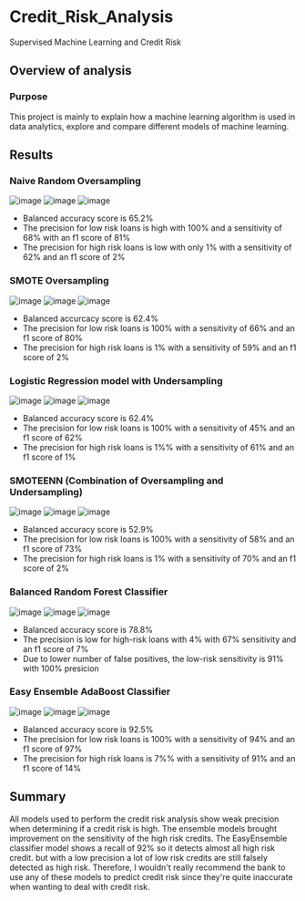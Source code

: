 # Credit_Risk_Analysis
Supervised Machine Learning and Credit Risk
## Overview of analysis
### Purpose
This project is mainly to explain how a machine learning algorithm is used in data analytics, explore and compare different models of machine learning.
## Results
### Naive Random Oversampling
![image](https://user-images.githubusercontent.com/104941338/189024459-08a3474a-7d4c-4909-9e7f-3157602c5522.png)
![image](https://user-images.githubusercontent.com/104941338/189024522-a2ec9ae9-2f78-4987-a1da-9cf167806f59.png)
![image](https://user-images.githubusercontent.com/104941338/189024628-770c9878-c481-4d1d-912b-c4a542e75fe8.png)
- Balanced accuracy score is 65.2%
- The precision for low risk loans is high with 100% and a sensitivity of 68% with an f1 score of 81%
- The precision for high risk loans is low with only 1% with a sensitivity of 62% and an f1 score of 2%
### SMOTE Oversampling
![image](https://user-images.githubusercontent.com/104941338/189025054-4d8da10b-194f-4530-b7b5-fd24d570f87d.png)
![image](https://user-images.githubusercontent.com/104941338/189025099-05479584-8396-4bd8-a4f4-ffd4876b626f.png)
![image](https://user-images.githubusercontent.com/104941338/189025147-d3fee328-464f-49af-b90a-5553ff20863d.png)
- Balanced accurcacy score is 62.4%
- The precision for low risk loans is 100% with a sensitivity of 66% and an f1 score of 80%
- The precision for high risk loans is 1% with a sensitivity of 59% and an f1 score of 2%
### Logistic Regression model with Undersampling
![image](https://user-images.githubusercontent.com/104941338/189025551-c9bc6f0e-ae82-449a-bf62-0079f95a6ce8.png)
![image](https://user-images.githubusercontent.com/104941338/189025592-e90f0894-f892-4648-bda1-6d2070e50180.png)
![image](https://user-images.githubusercontent.com/104941338/189025623-cd8fc740-b3dd-49e1-882a-9b7e7ee5dc45.png)
- Balanced accuracy score is 62.4%
- The precision for low risk loans is 100% with a sensitivity of 45% and an f1 score of 62%
- The precision for high risk loans is 1%% with a sensitivity of 61% and an f1 score of 1%
### SMOTEENN (Combination of Oversampling and Undersampling)
![image](https://user-images.githubusercontent.com/104941338/189025983-39ac1f99-5775-44ef-beb9-d678c984edfe.png)
![image](https://user-images.githubusercontent.com/104941338/189026029-85b614cb-9e6f-42e9-bf3c-c23a9522a4ba.png)
![image](https://user-images.githubusercontent.com/104941338/189026090-261012c2-89e2-4b76-9614-174da6c3d7ce.png)
- Balanced accuracy score is 52.9%
- The precision for low risk loans is 100% with a sensitivity of 58% and an f1 score of 73%
- The precision for high risk loans is 1% with a sensitivity of 70% and an f1 score of 2% 
### Balanced Random Forest Classifier
![image](https://user-images.githubusercontent.com/104941338/189023085-5a89ac69-6201-411d-b09d-157c27522858.png)
![image](https://user-images.githubusercontent.com/104941338/189023143-faba33c9-e75c-4dd2-9d11-955f299de896.png)
![image](https://user-images.githubusercontent.com/104941338/189023196-bbfc2220-2602-4624-98a0-16780871f98b.png)
- Balanced accuracy score is 78.8%
- The precision is low for high-risk loans with 4% with 67% sensitivity and an f1 score of 7%
- Due to lower number of false positives, the low-risk sensitivity is 91% with 100% presicion
### Easy Ensemble AdaBoost Classifier
![image](https://user-images.githubusercontent.com/104941338/189026706-07089c4a-468a-4af6-8101-bbe35ea27edf.png)
![image](https://user-images.githubusercontent.com/104941338/189026744-b5d63357-80c4-4108-a3e9-685e8b06f694.png)
![image](https://user-images.githubusercontent.com/104941338/189026800-93db0346-27ee-4a4a-8ccf-9acb6f9470e3.png)
- Balanced accuracy score is 92.5%
- The precision for low risk loans is 100% with a sensitivity of 94% and an f1 score of 97%
- The precision for high risk loans is 7%% with a sensitivity of 91% and an f1 score of 14%
## Summary
All models used to perform the credit risk analysis show weak precision when determining if a credit risk is high. The ensemble models brought improvement on the sensitivity of the high risk credits. The EasyEnsemble classifier model shows a recall of 92% so it detects almost all high risk credit. but with a low precision a lot of low risk credits are still falsely detected as high risk. Therefore, I wouldn't really recommend the bank to use any of these models to predict credit risk since they're quite inaccurate when wanting to deal with credit risk.

